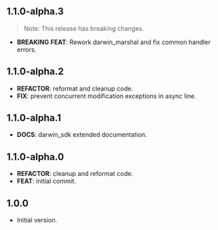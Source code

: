 ## 1.1.0-alpha.3

> Note: This release has breaking changes.

 - **BREAKING** **FEAT**: Rework darwin_marshal and fix common handler errors.

## 1.1.0-alpha.2

 - **REFACTOR**: reformat and cleanup code.
 - **FIX**: prevent concurrent modification exceptions in async line.

## 1.1.0-alpha.1

 - **DOCS**: darwin_sdk extended documentation.

## 1.1.0-alpha.0

 - **REFACTOR**: cleanup and reformat code.
 - **FEAT**: initial commit.

## 1.0.0

- Initial version.
